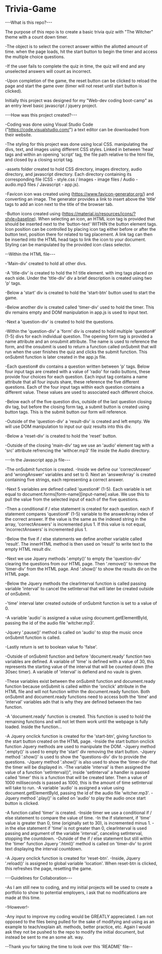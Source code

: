 # Trivia-Game

---What is this repo?---

The purpose of this repo is to create a basic trivia quiz with "The Witcher" theme with a count down timer.

-The object is to select the correct answer within the allotted amount of time. when the page loads, hit the start button to begin the timer and access the multiple choice questions.

-If the user fails to complete the quiz in time, the quiz will end and any unselected answers will count as incorrect.
  
-Upon completion of the game, the reset button can be clicked to reload the page and start the game over (timer will not reset until start button is clicked).


Initially this project was designed for my "Web-dev coding boot-camp" as an entry level basic javascript / jquery project.

---How was this project created?---

-Coding was done using Visual Studio Code ("https://code.visualstudio.com/") a text editor can be downloaded from their website.

-The styling for this project was done using local CSS. manipulating the divs, text, and images using different CSS styles. Linked in between 'head' tags and within an opening 'script' tag, the file path relative to the html file, and closed by a closing script tag. 

-assets folder created to hold CSS directory, images directory, audio directory, and javascript directory. Each directory containing its corresponding file (CSS - style.css / Images - image files / Audio - audio.mp3 files / Javascript - app.js).

-Favicon icon was created using (https://www.favicon-generator.org/) and converting an image. The generator provides a link to insert above the 'title' tags to add an icon next to the title of the browser tab.

-Button icons created using (https://material.io/resources/icons/?style=baseline). When selecting an icon, an HTML icon tag is provided that should be inserted next to the 'button-text' WITHIN the button element tags. Icon position can be controlled by placing icon tag either before or after the button text, position there for related to tag placement. A link tag can then be inserted into the HTML head tags to link the icon to your document. Styling can be manipulated by the provided icon class selector.

--Within the HTML file---

 -'Main-div' created to hold all other divs.

 -A 'title-div' is created to hold the h1 title element. with img tags placed on each side. Under the 'title-div' div a brief description is created using two 'p' tags.

 -Below a 'start' div is created to hold the 'start-btn' button used to start the game.

 -Below another div is created called 'timer-div' used to hold the timer. This div remains empty and DOM manipulation in app.js is used to input text.

 -Next a 'question-div' is created to hold the questions.

 -Within the 'question-div' a 'form' div is created to hold multiple 'question#' (1-5) divs for each individual question. The opening form tag is provided a name attribute and an onsubmit attribute. The name is used to reference the form, and the onsubmit is used to return a function called onSubmit that will run when the user finishes the quiz and clicks the submit function. This onSubmit function is later created in the app.js file.

 -Each question# div contains a question written between 'p' tags. Below four input tags are created with a value of 'radio' for radio buttons, these provide four choices for each question. Each input tag contains a name attribute that all four inputs share, these reference the five different questions. Each of the four input tags within each question contains a different value. These values are used to associated each different choice.

 -Below each of the five question divs, outside of the last question closing div tag, but before the closing form tag, a submit button is created using button tags. This is the submit button our form will reference. 

 -Outside of the 'question-div' a 'result-div' is created and left empty. We will use DOM manipulation to input our quiz results into this div.

 -Below a 'reset-div' is created to hold the 'reset' button.

 -Outside of the closing 'main-div' tag we use an 'audio' element tag with a 'src' attribute refrencing the 'withcer.mp3' file inside the Audio directory. 

---In the Javascript app.js file---

-The onSubmit function is created. 
 -Inside we define our 'correctAnswer' and 'wrongAnswer' variables and set to 0. Next an 'answerArray' is created containing five strings, each representing a correct answer.

 -Next 5 variables are defined called 'question#' (1-5). Each variable is set equal to document.forms[form-name][input-name].value. We use this to pull the value from the selected input of each of the five questions.

 -Then a conditional if / else statement is created for each question. each if statement compares 'question#' (1-5) variable to the answerArray index of the correct answer. If the value is the same as the indexed string in the array, 'correctAnswers' is incremented plus 1. If this value is not equal, 'incorrectAnswers' is incremented plus 1.

 -Below the five if / else statements we define another variable called 'result'. The innerHTML method is then used on 'result' to write text to the empty HTML result div.

 -Next we use Jquery methods '.empty()' to empty the 'question-div' clearing the questions from our HTML page. Then '.remove()' to remove the 'timer-div' from the HTML page. And '.show()' to show the results div on the HTML page.

 -Below the Jquery methods the clearInterval function is called passing variable 'interval' to cancel the setInterval that will later be created outside of onSubmit.

 -'time' interval later created outside of onSubmit function is set to a value of 0.

 -A variable 'audio' is assigned a value using document.getElementById, passing the id of the audio file 'witcher.mp3'.

 -Jquery '.pause()' method is called on 'audio' to stop the music once onSubmit function is called.

 -Lastly return is set to boolean value fo 'false'.

-Outside of onSubmit function and before 'document.ready' function two variables are defined. A variable of 'time' is defined with a value of 30, this represents the starting value of the interval that will be counted down (the 30sec timer). A variable of 'interval' is defiend and no vaule is given.

 -These variables exist between the onSubmit function and document.ready function because onSubmit is called within the 'onclick' attribute in the HTML file and will not function within the document.ready function. Both onSubmit and document.ready functions need to access both the 'time' and 'interval' variables adn that is why they are defined between the two function.

-A 'document.ready' function is created. This function is used to hold the remaining functions and will not let them work until the webpage is fully loaded. Inside the function...

-A Jquery onclick function is created for the 'start-btn', giving function to the start button created on the HTML page.
 -Inside the start button onclick function Jquery methods are used to manipulate the DOM.
 -Jquery method '.empty()' is used to empty the 'start' div removing the start button.
 -Jquery method '.show()' is used to show the "questions-div' div to provide the questions.
 -Jquery method '.show()' is also used to show the 'timer-div' that the timer will be displayed in.
 -The variable 'interval' is then assigned the value of a function 'setInterval()", inside 'setInterval' a handler is passed called 'timer' this is a function that will be created later. Then a value of 1000 milliseconds is passed as 1000, this is the amount of time setInterval will take to run.
 -A variable 'audio' is assigned a value using document.getElementById, passing the id of the audio file 'witcher.mp3'.
 -Jquery method '.play()' is called on 'audio' to play the audio once start button is clicked.

-A function called 'timer' is created.
 -Inside timer we use a conditional if / else statement to compare the value of time.
 -In the if statement, if 'time' value is greater than 0, time (originally set to 30), is incremented minus 1.
 -in the else statement if 'time' is not greater than 0, clearInterval is used passing and argument of the variable 'interval', canceling setInterval, stopping the countdown.
 -Outside of the if / else statement but still within the 'timer' function Jquery '.html()' method is called on 'timer-div' to print text displaying the interval countdown.

-A Jquery onclick function is created for 'reset-btn'.
 -Inside, Jquery '.reload()' is assigned to global variable 'location'. When reset-btn is clicked, this refreshes the page, resetting the game.
 
---Guidelines for Collaboration---

-As I am still new to coding, and my initial projects will be used to create a portfolio to show to potential employers, i ask that no modifications are made at this time.

-!However!-

 -Any input to improve my coding would be GREATLY appreciated. I am not opposed to the files being pulled for the sake of modifying and using as an example to teach/explain alt. methods, better practice, etc. Again I would ask they not be pushed to the repo to modify the initial document, but instead be sent to me an some alt. way.

 --Thank you for taking the time to look over this 'README' file--